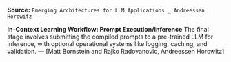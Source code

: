 **Source:** `Emerging Architectures for LLM Applications _ Andreessen Horowitz`

**In-Context Learning Workflow: Prompt Execution/Inference**
The final stage involves submitting the compiled prompts to a pre-trained LLM for inference, with optional operational systems like logging, caching, and validation. — [Matt Bornstein and Rajko Radovanovic, Andreessen Horowitz]
